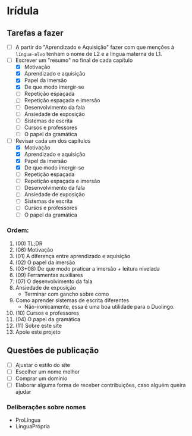 # Irídula 

## Tarefas a fazer 

- [ ] A partir do "Aprendizado e Aquisição" fazer com que menções à `língua-alvo` tenham o nome de L2 e a língua materna de L1.
- [ ] Escrever um "resumo" no final de cada capítulo
	 - [X] Motivação
	 - [X] Aprendizado e aquisição
	 - [X] Papel da imersão
	 - [X] De que modo imergir-se
	 - [ ] Repetição espaçada
	 - [ ] Repetição espaçada e imersão
	 - [ ] Desenvolvimento da fala
	 - [ ] Ansiedade de exposição
	 - [ ] Sistemas de escrita
	 - [ ] Cursos e professores
	 - [ ] O papel da gramática
- [ ] Revisar cada um dos capítulos
	 - [X] Motivação
	 - [X] Aprendizado e aquisição
	 - [X] Papel da imersão
	 - [X] De que modo imergir-se
	 - [ ] Repetição espaçada
	 - [ ] Repetição espaçada e imersão
	 - [ ] Desenvolvimento da fala
	 - [ ] Ansiedade de exposição
	 - [ ] Sistemas de escrita
	 - [ ] Cursos e professores
	 - [ ] O papel da gramática

### Ordem: 
1.	(00) TL;DR
2.  (06) Motivação
3.  (01) A diferença entre aprendizado e aquisição
4.	(02) O papel da imersão
5.  (03+08) De que modo praticar a imersão + leitura nivelada
6.  (09) Ferramentas auxiliares
7.  (07) O desenvolvimento da fala
8.  Ansiedade de exposição
	- Terminar com gancho sobre como 
9.  Como aprender sistemas de escrita diferentes
	- Não-ironicamente, essa é uma boa utilidade para o Duolingo.
10. (10) Cursos e professores
11. (04) O papel da gramática
12. (11) Sobre este site
13. Apoie este projeto


## Questões de publicação
- [ ] Ajustar o estilo do site
- [ ] Escolher um nome melhor
- [ ] Comprar um domínio
- [ ] Elaborar alguma forma de receber contribuições, caso alguém queira ajudar

### Deliberações sobre nomes 

- ProLíngua
- LínguaPrópria
